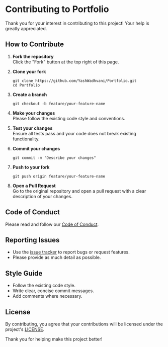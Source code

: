 # Contributing to Portfolio

Thank you for your interest in contributing to this project! Your help is greatly appreciated.

## How to Contribute

1. **Fork the repository**  
    Click the "Fork" button at the top right of this page.

2. **Clone your fork**  
    ```
    git clone https://github.com/YashWadhvani/Portfolio.git
    cd Portfolio
    ```

3. **Create a branch**  
    ```
    git checkout -b feature/your-feature-name
    ```

4. **Make your changes**  
    Please follow the existing code style and conventions.

5. **Test your changes**  
    Ensure all tests pass and your code does not break existing functionality.

6. **Commit your changes**  
    ```
    git commit -m "Describe your changes"
    ```

7. **Push to your fork**  
    ```
    git push origin feature/your-feature-name
    ```

8. **Open a Pull Request**  
    Go to the original repository and open a pull request with a clear description of your changes.

## Code of Conduct

Please read and follow our [Code of Conduct](CODE_OF_CONDUCT.md).

## Reporting Issues

- Use the [issue tracker](https://github.com/YashWadhvani/Portfolio/issues) to report bugs or request features.
- Please provide as much detail as possible.

## Style Guide

- Follow the existing code style.
- Write clear, concise commit messages.
- Add comments where necessary.

## License

By contributing, you agree that your contributions will be licensed under the project's [LICENSE](LICENSE).

Thank you for helping make this project better!